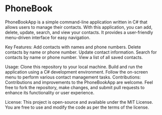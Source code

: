 # PhoneBook
PhoneBookApp is a simple command-line application written in C# that allows users to manage their contacts. With this application, you can add, delete, update, search, and view your contacts. It provides a user-friendly menu-driven interface for easy navigation.

Key Features:
Add contacts with names and phone numbers.
Delete contacts by name or phone number.
Update contact information.
Search for contacts by name or phone number.
View a list of all saved contacts.

Usage:
Clone this repository to your local machine.
Build and run the application using a C# development environment.
Follow the on-screen menu to perform various contact management tasks.
Contributions:
Contributions and improvements to the PhoneBookApp are welcome. Feel free to fork the repository, make changes, and submit pull requests to enhance its functionality or user experience.

License:
This project is open-source and available under the MIT License. You are free to use and modify the code as per the terms of the license.
